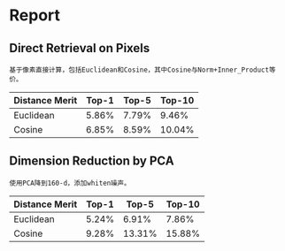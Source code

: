 # Report

## Direct Retrieval on Pixels

	基于像素直接计算，包括Euclidean和Cosine，其中Cosine与Norm+Inner_Product等价。

             
|Distance Merit| Top-1 | Top-5 | Top-10 |
|--------------|-------|-------|--------|
|Euclidean     |5.86%  |7.79%  |9.46%   |
|Cosine        |6.85%  |8.59%  |10.04%  |

## Dimension Reduction by PCA

	使用PCA降到160-d，添加whiten噪声。

|Distance Merit| Top-1 | Top-5 | Top-10 |
|--------------|-------|-------|--------|
|Euclidean     |5.24%  |6.91%  |7.86%   |
|Cosine        |9.28%  |13.31% |15.88%  |
